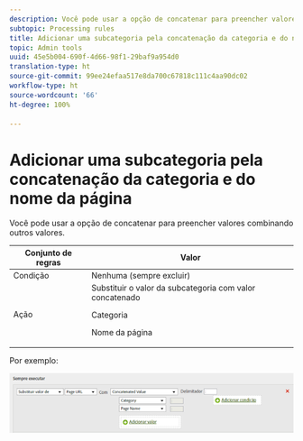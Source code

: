 ```yaml
---
description: Você pode usar a opção de concatenar para preencher valores combinando outros valores.
subtopic: Processing rules
title: Adicionar uma subcategoria pela concatenação da categoria e do nome da página
topic: Admin tools
uuid: 45e5b004-690f-4d66-98f1-29baf9a954d0
translation-type: ht
source-git-commit: 99ee24efaa517e8da700c67818c111c4aa90dc02
workflow-type: ht
source-wordcount: '66'
ht-degree: 100%

---
```



# Adicionar uma subcategoria pela concatenação da categoria e do nome da página

Você pode usar a opção de concatenar para preencher valores combinando outros valores.

<table id="table_FF761C2011CD456B9A466C054A54FC30"> 
 <thead> 
  <tr> 
   <th colname="col1" class="entry"> Conjunto de regras </th> 
   <th colname="col2" class="entry"> Valor </th> 
  </tr> 
 </thead>
 <tbody> 
  <tr> 
   <td colname="col1"> Condição </td> 
   <td colname="col2"> Nenhuma (sempre excluir) </td> 
  </tr> 
  <tr> 
   <td colname="col1"> Ação </td> 
   <td colname="col2">Substituir o valor da subcategoria com valor concatenado <p>Categoria </p> <p>Nome da página </p> </td> 
  </tr> 
 </tbody> 
</table>

Por exemplo:

![](assets/add-subcategory-using-concat.png)

